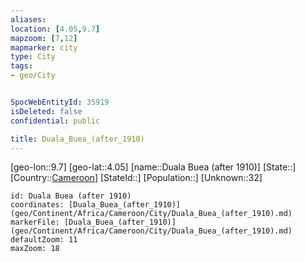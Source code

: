 ```yaml
---
aliases: 
location: [4.05,9.7]
mapzoom: [7,12] 
mapmarker: city 
type: City
tags:
- geo/City


SpocWebEntityId: 35919
isDeleted: false
confidential: public

title: Duala_Buea_(after_1910)
---
```

[geo-lon::9.7]
[geo-lat::4.05]
[name::Duala Buea (after 1910)]
[State::]
[Country::[Cameroon](geo/Continent/Africa/Cameroon.md)]
[StateId::]
[Population::]
[Unknown::32]


```leaflet
id: Duala Buea (after 1910)
coordinates: [Duala_Buea_(after_1910)](geo/Continent/Africa/Cameroon/City/Duala_Buea_(after_1910).md)
markerFile: [Duala_Buea_(after_1910)](geo/Continent/Africa/Cameroon/City/Duala_Buea_(after_1910).md)
defaultZoom: 11 
maxZoom: 18
```


